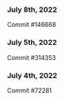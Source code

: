 ### July 8th, 2022

Commit #146668

### July 5th, 2022

Commit #314353


### July 4th, 2022

Commit #72281
